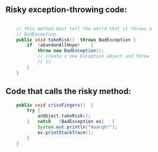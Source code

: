 __Risky exception-throwing code:__
------------------------------

``` Java 

    // this method must tell the world that it throws a 
    // BadException
    public void takeRisk()  throws BadException {
        if  (abandonAllHope)    {
            throw new BadException();
            // create a new Exception object and throw
            // it 
        }
    }
```

__Code that calls the risky method:__
--------------------------------

```Java
    public void crissFingers()  {
        try {
            anObject.takeRisk();
        }   catch   (BadException ex)   {
            System.out.println("Aaargh!");
            ex.printStackTrace();
        }
    }
```
